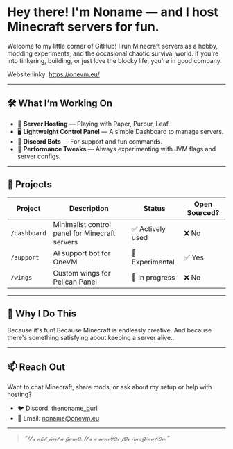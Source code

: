 # Hey there! I'm Noname — and I host Minecraft servers for fun.

Welcome to my little corner of GitHub! 
I run Minecraft servers as a hobby, modding experiments, and the occasional chaotic survival world. If you're into tinkering, building, or just love the blocky life, you're in good company.

Website linky: https://onevm.eu/

---

## 🛠️ What I’m Working On

- 🧩 **Server Hosting** — Playing with Paper, Purpur, Leaf.
- 🖥️ **Lightweight Control Panel** — A simple Dashboard to manage servers.
- 🤖 **Discord Bots** — For support and fun commands.
- 🧪 **Performance Tweaks** — Always experimenting with JVM flags and server configs.

---

## 📂 Projects

| Project      | Description                                | Status           | Open Sourced? |
|--------------|--------------------------------------------|------------------|----------------|
| `/dashboard` | Minimalist control panel for Minecraft servers | ✅ Actively used | ❌ No          |
| `/support`   | AI support bot for OneVM                   | 🧪 Experimental   | ✅ Yes         |
| `/wings`     | Custom wings for Pelican Panel             | 🔧 In progress    | ❌ No          |


---

## 💬 Why I Do This

Because it's fun!
Because Minecraft is endlessly creative. And because there's something satisfying about keeping a server alive..

---

## 📫 Reach Out

Want to chat Minecraft, share mods, or ask about my setup or help with hosting?

- 🐦 Discord: thenoname_gurl
- 💌 Email: noname@onevm.eu

---

> _“𝐼𝓉’𝓈 𝓃𝑜𝓉 𝒿𝓊𝓈𝓉 𝒶 𝑔𝒶𝓂𝑒. 𝐼𝓉’𝓈 𝒶 𝓈𝒶𝓃𝒹𝒷𝑜𝓍 𝒻𝑜𝓇 𝒾𝓂𝒶𝑔𝒾𝓃𝒶𝓉𝒾𝑜𝓃.”_
